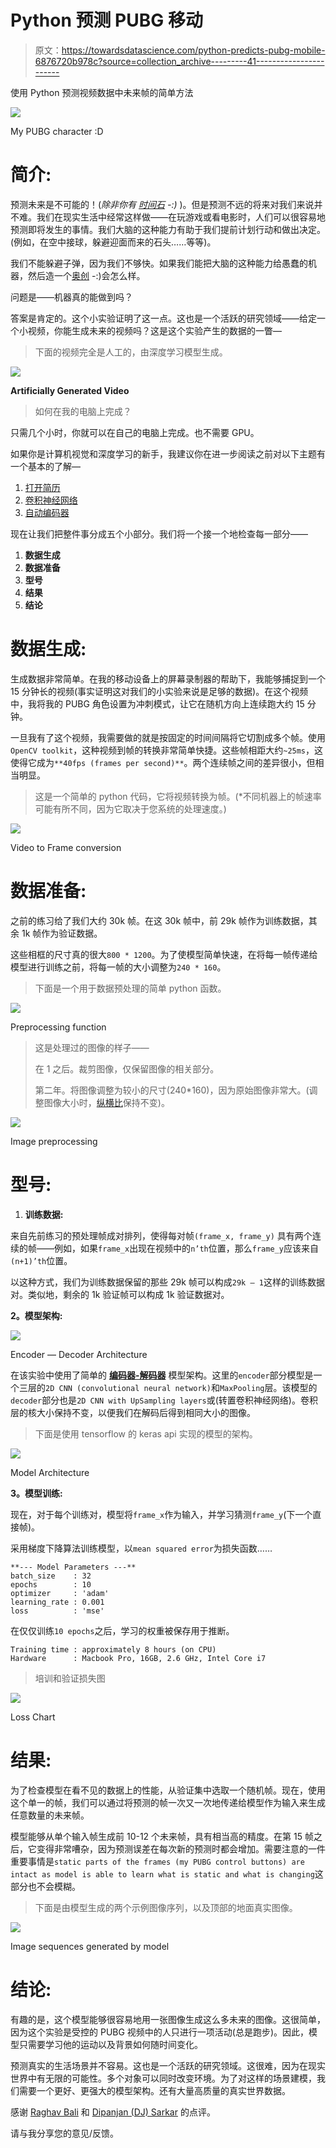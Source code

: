 # Python 预测 PUBG 移动

> 原文：<https://towardsdatascience.com/python-predicts-pubg-mobile-6876720b978c?source=collection_archive---------41----------------------->

使用 Python 预测视频数据中未来帧的简单方法

![](img/13c5371ef28defd43f689a2f4a1e6473.png)

My PUBG character :D

# **简介:**

预测未来是不可能的！(*除非你有* [*时间石*](https://en.wikipedia.org/wiki/Infinity_Gems) *-:)* )。但是预测不远的将来对我们来说并不难。我们在现实生活中经常这样做——在玩游戏或看电影时，人们可以很容易地预测即将发生的事情。我们大脑的这种能力有助于我们提前计划行动和做出决定。(例如，在空中接球，躲避迎面而来的石头……等等)。

我们不能躲避子弹，因为我们不够快。如果我们能把大脑的这种能力给愚蠢的机器，然后造一个[奥创](https://en.wikipedia.org/wiki/Ultron) -:)会怎么样。

问题是——机器真的能做到吗？

答案是肯定的。这个小实验证明了这一点。这也是一个活跃的研究领域——给定一个小视频，你能生成未来的视频吗？这是这个实验产生的数据的一瞥—

> 下面的视频完全是人工的，由深度学习模型生成。

![](img/f8ab3f679b041b482276dbeae9aee77d.png)

**Artificially Generated Video**

> 如何在我的电脑上完成？

只需几个小时，你就可以在自己的电脑上完成。也不需要 GPU。

如果你是计算机视觉和深度学习的新手，我建议你在进一步阅读之前对以下主题有一个基本的了解—

1.  [打开简历](https://en.wikipedia.org/wiki/OpenCV)
2.  [卷积神经网络](https://en.wikipedia.org/wiki/Convolutional_neural_network)
3.  [自动编码器](https://en.wikipedia.org/wiki/Autoencoder)

现在让我们把整件事分成五个小部分。我们将一个接一个地检查每一部分——

1.  **数据生成**
2.  **数据准备**
3.  **型号**
4.  **结果**
5.  **结论**

# **数据生成:**

生成数据非常简单。在我的移动设备上的屏幕录制器的帮助下，我能够捕捉到一个 15 分钟长的视频(事实证明这对我们的小实验来说是足够的数据)。在这个视频中，我将我的 PUBG 角色设置为冲刺模式，让它在随机方向上连续跑大约 15 分钟。

一旦我有了这个视频，我需要做的就是按固定的时间间隔将它切割成多个帧。使用`OpenCV toolkit`，这种视频到帧的转换非常简单快捷。这些帧相距大约`~25ms`，这使得它成为`**40fps (frames per second)**`。两个连续帧之间的差异很小，但相当明显。

> 这是一个简单的 python 代码，它将视频转换为帧。(*不同机器上的帧速率可能有所不同，因为它取决于您系统的处理速度。)

![](img/48da5c4f1fdceea0fa4604fe481a4c63.png)

Video to Frame conversion

# **数据准备:**

之前的练习给了我们大约 30k 帧。在这 30k 帧中，前 29k 帧作为训练数据，其余 1k 帧作为验证数据。

这些相框的尺寸真的很大`800 * 1200`。为了使模型简单快速，在将每一帧传递给模型进行训练之前，将每一帧的大小调整为`240 * 160`。

> 下面是一个用于数据预处理的简单 python 函数。

![](img/c316da32ff2597f628c3580e74a2f945.png)

Preprocessing function

> 这是处理过的图像的样子——
> 
> 在 1 之后。裁剪图像，仅保留图像的相关部分。
> 
> 第二年。将图像调整为较小的尺寸(240*160)，因为原始图像非常大。(调整图像大小时，[纵横比](https://en.wikipedia.org/wiki/Aspect_ratio_(image))保持不变)。

![](img/3fa90ee4b1670866b1de4d3979322423.png)

Image preprocessing

# **型号:**

1.  **训练数据:**

来自先前练习的预处理帧成对排列，使得每对帧`(frame_x, frame_y)` 具有两个连续的帧——例如，如果`frame_x`出现在视频中的`n’th`位置，那么`frame_y`应该来自`(n+1)’th`位置。

以这种方式，我们为训练数据保留的那些 29k 帧可以构成`29k — 1`这样的训练数据对。类似地，剩余的 1k 验证帧可以构成 1k 验证数据对。

**2。模型架构:**

![](img/b10b58cdd9eafdfca1182a7f688d01b9.png)

Encoder — Decoder Architecture

在该实验中使用了简单的 [**编码器-解码器**](https://en.wikipedia.org/wiki/Autoencoder) 模型架构。这里的`encoder`部分模型是一个三层的`2D CNN (convolutional neural network)`和`MaxPooling`层。该模型的`decoder`部分也是`2D CNN with UpSampling layers`或(转置卷积神经网络)。卷积层的核大小保持不变，以便我们在解码后得到相同大小的图像。

> 下面是使用 tensorflow 的 keras api 实现的模型的架构。

![](img/f4164746ed3492bc5587055b87747861.png)

Model Architecture

**3。模型训练:**

现在，对于每个训练对，模型将`frame_x`作为输入，并学习猜测`frame_y`(下一个直接帧)。

采用梯度下降算法训练模型，以`mean squared error`为损失函数……

```
**--- Model Parameters ---**
batch_size    : 32
epochs        : 10
optimizer     : 'adam'
learning_rate : 0.001
loss          : 'mse'
```

在仅仅训练`10 epochs`之后，学习的权重被保存用于推断。

```
Training time : approximately 8 hours (on CPU)
Hardware      : Macbook Pro, 16GB, 2.6 GHz, Intel Core i7
```

> 培训和验证损失图

![](img/d8b477e15667d5a56a901bbff2a8c494.png)

Loss Chart

# **结果:**

为了检查模型在看不见的数据上的性能，从验证集中选取一个随机帧。现在，使用这个单一的帧，我们可以通过将预测的帧一次又一次地传递给模型作为输入来生成任意数量的未来帧。

模型能够从单个输入帧生成前 10-12 个未来帧，具有相当高的精度。在第 15 帧之后，它变得非常嘈杂，因为预测误差在每次新的预测时都会增加。需要注意的一件重要事情是`static parts of the frames (my PUBG control buttons) are intact as model is able to learn what is static and what is changing`这部分也不会模糊。

> 下面是由模型生成的两个示例图像序列，以及顶部的地面真实图像。

![](img/195e7d896ad7e74bb31009535732f793.png)

Image sequences generated by model

# **结论:**

有趣的是，这个模型能够很容易地用一张图像生成这么多未来的图像。这很简单，因为这个实验是受控的 PUBG 视频中的人只进行一项活动(总是跑步)。因此，模型只需要学习他的运动以及背景如何随时间变化。

预测真实的生活场景并不容易。这也是一个活跃的研究领域。这很难，因为在现实世界中有无限的可能性。多个对象可以同时改变环境。为了对这样的场景建模，我们需要一个更好、更强大的模型架构。还有大量高质量的真实世界数据。

感谢 [Raghav Bali](https://medium.com/u/dff4008c1908?source=post_page-----6876720b978c--------------------------------) 和 [Dipanjan (DJ) Sarkar](https://medium.com/u/6278d12b0682?source=post_page-----6876720b978c--------------------------------) 的点评。

请与我分享您的意见/反馈。